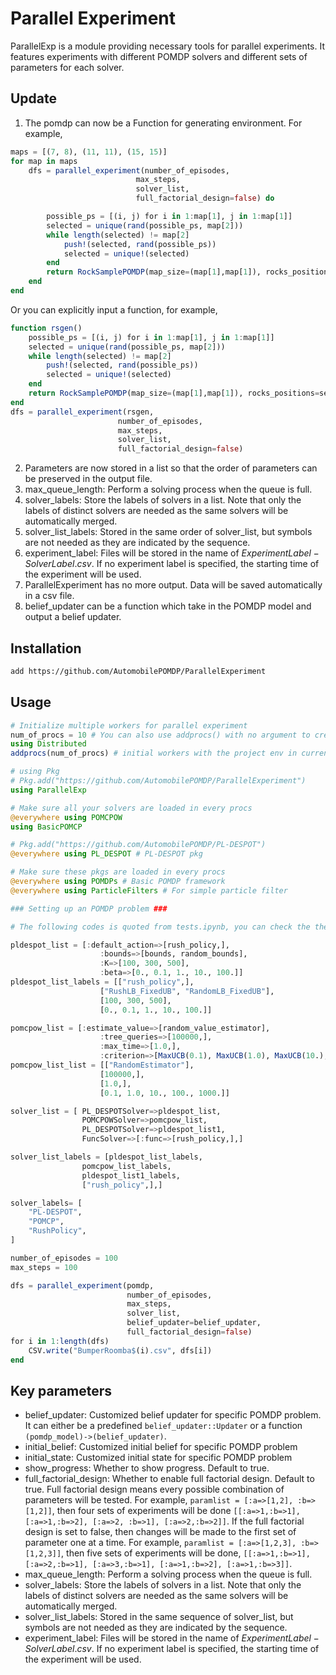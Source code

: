 # Parallel Experiment
ParallelExp is a module providing necessary tools for parallel experiments. It features experiments with different POMDP solvers and different sets of parameters for each solver.
## Update
1. The pomdp can now be a Function for generating environment. For example,
```julia
maps = [(7, 8), (11, 11), (15, 15)]
for map in maps
    dfs = parallel_experiment(number_of_episodes,
                            max_steps,
                            solver_list,
                            full_factorial_design=false) do

        possible_ps = [(i, j) for i in 1:map[1], j in 1:map[1]]
        selected = unique(rand(possible_ps, map[2]))
        while length(selected) != map[2]
            push!(selected, rand(possible_ps))
            selected = unique!(selected)
        end
        return RockSamplePOMDP(map_size=(map[1],map[1]), rocks_positions=selected)
    end
end
```
Or you can explicitly input a function, for example,
```julia
function rsgen()
    possible_ps = [(i, j) for i in 1:map[1], j in 1:map[1]]
    selected = unique(rand(possible_ps, map[2]))
    while length(selected) != map[2]
        push!(selected, rand(possible_ps))
        selected = unique!(selected)
    end
    return RockSamplePOMDP(map_size=(map[1],map[1]), rocks_positions=selected)
end
dfs = parallel_experiment(rsgen,
                        number_of_episodes,
                        max_steps,
                        solver_list,
                        full_factorial_design=false)
```
2. Parameters are now stored in a list so that the order of parameters can be preserved in the output file.
3. max_queue_length: Perform a solving process when the queue is full.
4. solver_labels: Store the labels of solvers in a list. Note that only the labels of distinct solvers are needed as the same solvers will be automatically merged.
5. solver_list_labels: Stored in the same order of solver_list, but symbols are not needed as they are indicated by the sequence.
6. experiment_label: Files will be stored in the name of $ExperimentLabel-SolverLabel.csv$. If no experiment label is specified, the starting time of the experiment will be used.
7. ParallelExperiment has no more output. Data will be saved automatically in a csv file.
8. belief_updater can be a function which take in the POMDP model and output a belief updater.

## Installation
```bash
add https://github.com/AutomobilePOMDP/ParallelExperiment
```
## Usage
```julia
# Initialize multiple workers for parallel experiment
num_of_procs = 10 # You can also use addprocs() with no argument to create as many workers as your threads
using Distributed
addprocs(num_of_procs) # initial workers with the project env in current work directory

# using Pkg
# Pkg.add("https://github.com/AutomobilePOMDP/ParallelExperiment")
using ParallelExp

# Make sure all your solvers are loaded in every procs
@everywhere using POMCPOW
using BasicPOMCP

# Pkg.add("https://github.com/AutomobilePOMDP/PL-DESPOT")
@everywhere using PL_DESPOT # PL-DESPOT pkg

# Make sure these pkgs are loaded in every procs
@everywhere using POMDPs # Basic POMDP framework
@everywhere using ParticleFilters # For simple particle filter

### Setting up an POMDP problem ###

# The following codes is quoted from tests.ipynb, you can check the the detail there.

pldespot_list = [:default_action=>[rush_policy,], 
                    :bounds=>[bounds, random_bounds],
                    :K=>[100, 300, 500],
                    :beta=>[0., 0.1, 1., 10., 100.]]
pldespot_list_labels = [["rush_policy",], 
                    ["RushLB_FixedUB", "RandomLB_FixedUB"],
                    [100, 300, 500],
                    [0., 0.1, 1., 10., 100.]]

pomcpow_list = [:estimate_value=>[random_value_estimator],
                    :tree_queries=>[100000,], 
                    :max_time=>[1.0,], 
                    :criterion=>[MaxUCB(0.1), MaxUCB(1.0), MaxUCB(10.), MaxUCB(100.), MaxUCB(1000.)]]
pomcpow_list_list = [["RandomEstimator"],
                    [100000,], 
                    [1.0,], 
                    [0.1, 1.0, 10., 100., 1000.]]

solver_list = [ PL_DESPOTSolver=>pldespot_list, 
                POMCPOWSolver=>pomcpow_list,
                PL_DESPOTSolver=>pldespot_list1,
                FuncSolver=>[:func=>[rush_policy,],]

solver_list_labels = [pldespot_list_labels, 
                pomcpow_list_labels,
                pldespot_list1_labels,
                ["rush_policy",],]

solver_labels= [
    "PL-DESPOT",
    "POMCP",
    "RushPolicy",
]

number_of_episodes = 100
max_steps = 100

dfs = parallel_experiment(pomdp,
                          number_of_episodes,
                          max_steps,
                          solver_list,
                          belief_updater=belief_updater,
                          full_factorial_design=false)
for i in 1:length(dfs)
    CSV.write("BumperRoomba$(i).csv", dfs[i])
end
```
## Key parameters
- belief_updater: Customized belief updater for specific POMDP problem. It can either be a predefined `belief_updater::Updater` or a function `(pomdp_model)->(belief_updater)`.
- initial_belief: Customized initial belief for specific POMDP problem
- initial_state: Customized initial state for specific POMDP problem
- show_progress: Whether to show progress. Default to true.
- full_factorial_design: Whether to enable full factorial design. Default to true. Full factorial design means every possible combination of parameters will be tested. For example, ```paramlist = [:a=>[1,2], :b=>[1,2]]```, then four sets of experiments will be done ```[[:a=>1,:b=>1], [:a=>1,:b=>2], [:a=>2, :b=>1], [:a=>2,:b=>2]]```. If the full factorial design is set to false, then changes will be made to the first set of parameter one at a time. For example, ```paramlist = [:a=>[1,2,3], :b=>[1,2,3]]```, then five sets of experiments will be done, ```[[:a=>1,:b=>1], [:a=>2,:b=>1], [:a=>3,:b=>1], [:a=>1,:b=>2], [:a=>1,:b=>3]]```.
- max_queue_length: Perform a solving process when the queue is full.
- solver_labels: Store the labels of solvers in a list. Note that only the labels of distinct solvers are needed as the same solvers will be automatically merged.
- solver_list_labels: Stored in the same sequence of solver_list, but symbols are not needed as they are indicated by the sequence.
- experiment_label: Files will be stored in the name of $ExperimentLabel-SolverLabel.csv$. If no experiment label is specified, the starting time of the experiment will be used.
